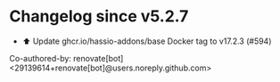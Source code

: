 # Changelog since v5.2.7
- ⬆️ Update ghcr.io/hassio-addons/base Docker tag to v17.2.3 (#594)

Co-authored-by: renovate[bot] <29139614+renovate[bot]@users.noreply.github.com> 

